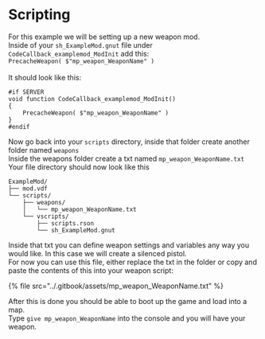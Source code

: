 # Scripting

For this example we will be setting up a new weapon mod.\
Inside of your `sh_ExampleMod.gnut` file under `CodeCallback_examplemod_ModInit` add this:\
`PrecacheWeapon( $"mp_weapon_WeaponName" )` \
\
It should look like this:

```
#if SERVER
void function CodeCallback_examplemod_ModInit()
{
    PrecacheWeapon( $"mp_weapon_WeaponName" )
}
#endif
```

Now go back into your `scripts` directory, inside that folder create another folder named `weapons` \
Inside the weapons folder create a txt named `mp_weapon_WeaponName.txt` \
Your file directory should now look like this

```
ExampleMod/
├── mod.vdf
└── scripts/
    ├── weapons/
    │   └── mp_weapon_WeaponName.txt
    └── vscripts/
        ├── scripts.rson
        └── sh_ExampleMod.gnut
```

Inside that txt you can define weapon settings and variables any way you would like. In this case we will create a silenced pistol. \
For now you can use this file, either replace the txt in the folder or copy and paste the contents of this into your weapon script:

{% file src="../.gitbook/assets/mp_weapon_WeaponName.txt" %}

After this is done you should be able to boot up the game and load into a map. \
Type `give mp_weapon_WeaponName` into the console and you will have your weapon.
